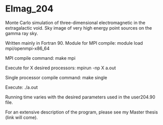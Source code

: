 # Elmag_204
Monte Carlo simulation of three-dimensional electromagnetic in the extragalactic void. Sky image of very high energy point sources on the gamma ray sky.

Written mainly in Fortran 90.
Module for MPI compile: 
module load mpi/openmpi-x86_64

MPI compile command: 
make mpi

Execute for X desired processors: 
mpirun -np X a.out

Single processor compile command: 
make single

Execute: 
./a.out

Running time varies with the desired parameters used in the user204.90 file.

For an extensive description of the program, please see my Master thesis (link will come).
